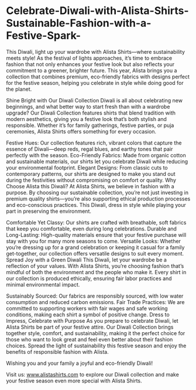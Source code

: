 # Celebrate-Diwali-with-Alista-Shirts-Sustainable-Fashion-with-a-Festive-Spark-
This Diwali, light up your wardrobe with Alista Shirts—where sustainability meets style! As the festival of lights approaches, it’s time to embrace fashion that not only enhances your festive look but also reflects your commitment to a greener, brighter future. This year, Alista brings you a collection that combines premium, eco-friendly fabrics with designs perfect for the festive season, helping you celebrate in style while doing good for the planet.

Shine Bright with Our Diwali Collection
Diwali is all about celebrating new beginnings, and what better way to start fresh than with a wardrobe upgrade? Our Diwali Collection features shirts that blend tradition with modern aesthetics, giving you a festive look that’s both stylish and responsible. Whether it’s for family gatherings, festive parties, or puja ceremonies, Alista Shirts offers something for every occasion.

Festive Hues: Our collection features rich, vibrant colors that capture the essence of Diwali—deep reds, regal blues, and earthy tones that pair perfectly with the season.
Eco-Friendly Fabrics: Made from organic cotton and sustainable materials, our shirts let you celebrate Diwali while reducing your environmental footprint.
Elegant Designs: From classic cuts to contemporary patterns, our shirts are designed to make you stand out during the festivities without compromising on comfort or quality.
Why Choose Alista this Diwali?
At Alista Shirts, we believe in fashion with a purpose. By choosing our sustainable collection, you’re not just investing in premium quality shirts—you’re also supporting ethical production processes and eco-conscious practices. This Diwali, dress in style while playing your part in preserving the environment.

Comfortable Yet Classy: Our shirts are crafted with breathable, soft fabrics that keep you comfortable, even during long celebrations.
Durable and Long-Lasting: High-quality materials ensure that your festive purchase will stay with you for many more seasons to come.
Versatile Looks: Whether you’re dressing up for a grand celebration or keeping it casual for a family get-together, our collection offers versatile designs to suit every moment.
Spread Joy with a Green Diwali
This Diwali, let your wardrobe be a reflection of your values. With Alista Shirts, you’re choosing fashion that’s mindful of both the environment and the people who make it. Every shirt in our collection is produced ethically, ensuring fair labor practices and minimal environmental impact.

Sustainably Sourced: Our fabrics are responsibly sourced, with low water consumption and reduced carbon emissions.
Fair Trade Practices: We are committed to supporting workers with fair wages and safe working conditions, making each shirt a symbol of positive change.
Dress to Impress, Celebrate with Purpose
As you prepare to celebrate Diwali, let Alista Shirts be part of your festive attire. Our Diwali Collection brings together style, comfort, and sustainability, making it the perfect choice for those who want to look great and feel even better about their fashion choices. Spread the light of sustainability this festive season and enjoy the benefits of responsible fashion with Alista.

Wishing you and your family a joyful and eco-friendly Diwali!

Visit us: www.alistashirts.com to explore our Diwali collection and make your festive season even more special with Alista Shirts.
